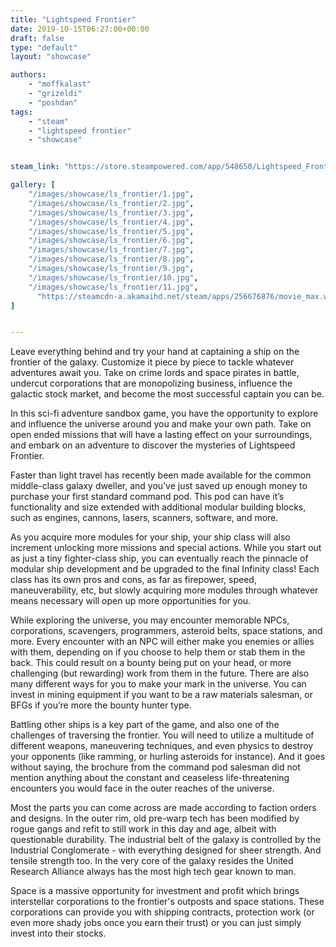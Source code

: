 ```yaml
---
title: "Lightspeed Frontier"
date: 2019-10-15T06:27:00+00:00
draft: false
type: "default"
layout: "showcase"

authors:
    - "moffkalast"
    - "grizeldi"
    - "poshdan"
tags:
    - "steam"
    - "lightspeed frontier"
    - "showcase"


steam_link: "https://store.steampowered.com/app/548650/Lightspeed_Frontier/"

gallery: [
    "/images/showcase/ls_frontier/1.jpg",
    "/images/showcase/ls_frontier/2.jpg",
    "/images/showcase/ls_frontier/3.jpg",
    "/images/showcase/ls_frontier/4.jpg",
    "/images/showcase/ls_frontier/5.jpg",
    "/images/showcase/ls_frontier/6.jpg",
    "/images/showcase/ls_frontier/7.jpg",
    "/images/showcase/ls_frontier/8.jpg",
    "/images/showcase/ls_frontier/9.jpg",
    "/images/showcase/ls_frontier/10.jpg",
    "/images/showcase/ls_frontier/11.jpg",
      "https://steamcdn-a.akamaihd.net/steam/apps/256676876/movie_max.webm"
]


---
```


Leave everything behind and try your hand at captaining a ship on the frontier of the galaxy. Customize it piece by piece to tackle whatever adventures await you. Take on crime lords and space pirates in battle, undercut corporations that are monopolizing business, influence the galactic stock market, and become the most successful captain you can be.

In this sci-fi adventure sandbox game, you have the opportunity to explore and influence the universe around you and make your own path. Take on open ended missions that will have a lasting effect on your surroundings, and embark on an adventure to discover the mysteries of Lightspeed Frontier.

Faster than light travel has recently been made available for the common middle-class galaxy dweller, and you’ve just saved up enough money to purchase your first standard command pod. This pod can have it’s functionality and size extended with additional modular building blocks, such as engines, cannons, lasers, scanners, software, and more.

As you acquire more modules for your ship, your ship class will also increment unlocking more missions and special actions. While you start out as just a tiny fighter-class ship, you can eventually reach the pinnacle of modular ship development and be upgraded to the final Infinity class! Each class has its own pros and cons, as far as firepower, speed, maneuverability, etc, but slowly acquiring more modules through whatever means necessary will open up more opportunities for you.

While exploring the universe, you may encounter memorable NPCs, corporations, scavengers, programmers, asteroid belts, space stations, and more. Every encounter with an NPC will either make you enemies or allies with them, depending on if you choose to help them or stab them in the back. This could result on a bounty being put on your head, or more challenging (but rewarding) work from them in the future. There are also many different ways for you to make your mark in the universe. You can invest in mining equipment if you want to be a raw materials salesman, or BFGs if you’re more the bounty hunter type.

Battling other ships is a key part of the game, and also one of the challenges of traversing the frontier. You will need to utilize a multitude of different weapons, maneuvering techniques, and even physics to destroy your opponents (like ramming, or hurling asteroids for instance). And it goes without saying, the brochure from the command pod salesman did not mention anything about the constant and ceaseless life-threatening encounters you would face in the outer reaches of the universe.

Most the parts you can come across are made according to faction orders and designs. In the outer rim, old pre-warp tech has been modified by rogue gangs and refit to still work in this day and age, albeit with questionable durability. The industrial belt of the galaxy is controlled by the Industrial Conglomerate - with everything designed for sheer strength. And tensile strength too. In the very core of the galaxy resides the United Research Alliance always has the most high tech gear known to man.

Space is a massive opportunity for investment and profit which brings interstellar corporations to the frontier's outposts and space stations. These corporations can provide you with shipping contracts, protection work (or even more shady jobs once you earn their trust) or you can just simply invest into their stocks. 
